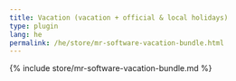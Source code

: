 ```yaml
---
title: Vacation (vacation + official & local holidays)
type: plugin
lang: he
permalink: /he/store/mr-software-vacation-bundle.html
---
```


{% include store/mr-software-vacation-bundle.md %}

